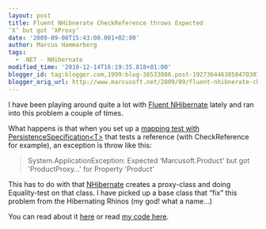 ```yaml
---
layout: post
title: Fluent NHibnerate CheckReference throws Expected
‘X’ but got ‘XProxy’
date: '2009-09-08T15:43:00.001+02:00'
author: Marcus Hammarberg
tags:
  - .NET - NHibernate
modified_time: '2010-12-14T16:19:35.818+01:00'
blogger_id: tag:blogger.com,1999:blog-36533086.post-1927364463858470307
blogger_orig_url: http://www.marcusoft.net/2009/09/fluent-nhibnerate-checkreference-throws.html
---
```



I have been playing around quite a lot with
<a href="http://fluentnhibernate.org/" target="_blank">Fluent
NHibernate</a> lately and ran into this problem a couple of times.

What happens is that when you set up a <a
href="http://wiki.fluentnhibernate.org/Persistence_specification_testing"
target="_blank">mapping test with PersistenceSpecification&lt;T&gt;</a>
that tests a reference (with CheckReference for example), an exception
is throw like this:

> System.ApplicationException: Expected ‘Marcusoft.Product' but
> got 'ProductProxy…' for Property 'Product'

This has to do with that <a href="https://www.hibernate.org/343.html"
target="_blank">NHibernate</a> creates a proxy-class and doing
Equality-test on that class. I have picked up a base class that “fix”
this problem from the Hibernating Rhinos (my god! what a name…)

You can read about it <a
href="http://dotnetslackers.com/articles/ado_net/Your-very-first-NHibernate-application-Part-2.aspx"
target="_blank">here</a> or read
<a href="http://www.pastie.org/609556" target="_blank">my code here</a>.
